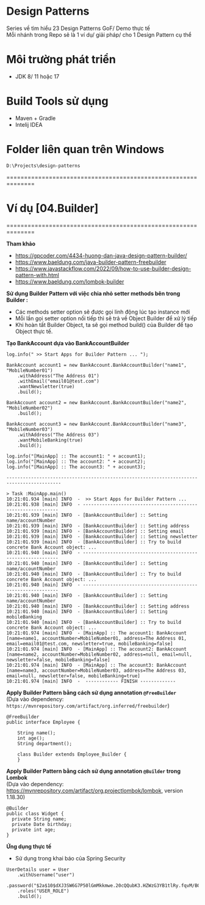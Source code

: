 # Design Patterns
Series về tìm hiểu 23 Design Patterns GoF/ Demo thực tế<br/>
Mỗi nhánh trong Repo sẽ là 1 ví dụ/ giải pháp/ cho 1 Design Pattern cụ thể<br/>

# Môi trường phát triển
- JDK 8/ 11 hoặc 17

# Build Tools sử dụng
- Maven + Gradle
- Intelij IDEA

# Folder liên quan trên Windows
```
D:\Projects\design-patterns
```

==============================================================

# Ví dụ [04.Builder]
==============================================================

**Tham khảo**
- https://gpcoder.com/4434-huong-dan-java-design-pattern-builder/
- https://www.baeldung.com/java-builder-pattern-freebuilder
- https://www.javastackflow.com/2022/09/how-to-use-builder-design-pattern-with.html
- https://www.baeldung.com/lombok-builder

**Sử dụng Builder Pattern với việc chia nhỏ setter methods bên trong Builder :**<br/>
- Các methods setter option sẽ được gọi linh động lúc tạo instance mới
- Mỗi lần gọi setter option nối tiếp thì sẽ trả về Object Builder để xử lý tiếp
- Khi hoàn tất Builder Object, ta sẽ gọi method build() của Builder để tạo Object thực tế.

**Tạo BankAccount dựa vào BankAccountBuilder**
```shell
log.info(" >> Start Apps for Builder Pattern ... ");

BankAccount account1 = new BankAccount.BankAccountBuilder("name1", "MobileNumber01")
    .withAddress("The Address 01")
    .withEmail("email01@test.com")
    .wantNewsletter(true)
    .build();

BankAccount account2 = new BankAccount.BankAccountBuilder("name2", "MobileNumber02")
    .build();

BankAccount account3 = new BankAccount.BankAccountBuilder("name3", "MobileNumber03")
    .withAddress("The Address 03")
    .wantMobileBanking(true)
    .build();

log.info("[MainApp] :: The account1: " + account1);
log.info("[MainApp] :: The account2: " + account2);
log.info("[MainApp] :: The account3: " + account3);

------------------------------------------------------------------------------------------

> Task :MainApp.main()
10:21:01.934 [main] INFO  -  >> Start Apps for Builder Pattern ... 
10:21:01.938 [main] INFO  - -------------------------------------------------------------
10:21:01.939 [main] INFO  - [BankAccountBuilder] :: Setting name/accountNumber
10:21:01.939 [main] INFO  - [BankAccountBuilder] :: Setting address
10:21:01.939 [main] INFO  - [BankAccountBuilder] :: Setting email
10:21:01.939 [main] INFO  - [BankAccountBuilder] :: Setting newsletter
10:21:01.939 [main] INFO  - [BankAccountBuilder] :: Try to build concrete Bank Account object: ... 
10:21:01.940 [main] INFO  - -------------------------------------------------------------
10:21:01.940 [main] INFO  - [BankAccountBuilder] :: Setting name/accountNumber
10:21:01.940 [main] INFO  - [BankAccountBuilder] :: Try to build concrete Bank Account object: ... 
10:21:01.940 [main] INFO  - -------------------------------------------------------------
10:21:01.940 [main] INFO  - [BankAccountBuilder] :: Setting name/accountNumber
10:21:01.940 [main] INFO  - [BankAccountBuilder] :: Setting address
10:21:01.940 [main] INFO  - [BankAccountBuilder] :: Setting mobileBanking
10:21:01.940 [main] INFO  - [BankAccountBuilder] :: Try to build concrete Bank Account object: ... 
10:21:01.974 [main] INFO  - [MainApp] :: The account1: BankAccount [name=name1, accountNumber=MobileNumber01, address=The Address 01, email=email01@test.com, newsletter=true, mobileBanking=false]
10:21:01.974 [main] INFO  - [MainApp] :: The account2: BankAccount [name=name2, accountNumber=MobileNumber02, address=null, email=null, newsletter=false, mobileBanking=false]
10:21:01.974 [main] INFO  - [MainApp] :: The account3: BankAccount [name=name3, accountNumber=MobileNumber03, address=The Address 03, email=null, newsletter=false, mobileBanking=true]
10:21:01.974 [main] INFO  -  ------------ FINISH -------------

```


**Apply Builder Pattern bằng cách sử dụng annotation `@FreeBuilder`**<br/>
(Dựa vào dependency: `https://mvnrepository.com/artifact/org.inferred/freebuilder`)
```shell
@FreeBuilder
public interface Employee {
 
    String name();
    int age();
    String department();
    
    class Builder extends Employee_Builder {
    }
```

**Apply Builder Pattern bằng cách sử dụng annotation `@Builder` trong Lombok**<br/>
(Dựa vào dependency: https://mvnrepository.com/artifact/org.projectlombok/lombok, version 1.18.30)
```shell
@Builder
public class Widget {
  private String name;
  private Date birthday;
  private int age;
}
```

**Ứng dụng thực tế**
- Sử dụng trong khai báo của Spring Security
```shell
UserDetails user = User
    .withUsername("user")
    .password("$2a$10$dXJ3SW6G7P50lGmMkkmwe.20cQQubK3.HZWzG3YB1tlRy.fqvM/BG")
    .roles("USER_ROLE")
    .build();
```